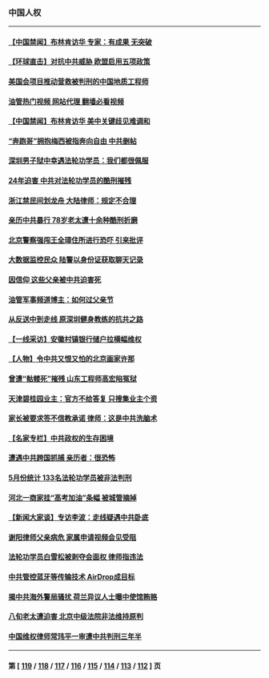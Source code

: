 ### 中国人权
---
#### [【中国禁闻】布林肯访华 专家：有成果 无突破](../../pages/ncid278/n14019778.md?06212045) 
#### [【环球直击】对抗中共威胁 欧盟启用五项政策](../../pages/ncid278/n14019784.md?06212045) 
#### [美国会项目推动营救被判刑的中国地质工程师](../../pages/ncid278/n14019887.md?06212045) 
#### [油管热门视频 网站代理 翻墙必看视频](http://138.2.39.72:81/youtube.html?epic-marker?06212045)
#### [【中国禁闻】布林肯访华 美中关键歧见难调和](../../pages/ncid278/n14019181.md?06212045) 
#### [“奔跑哥”拥抱梅西被指奔向自由 中共删帖](../../pages/ncid278/n14018351.md?06212045) 
#### [深圳男子狱中幸遇法轮功学员：我们都很佩服](../../pages/ncid278/n14017626.md?06212045) 
#### [24年迫害 中共对法轮功学员的酷刑摧残](../../pages/ncid278/n14016856.md?06212045) 
#### [浙江禁民间划龙舟 大陆律师：规定不合理](../../pages/ncid278/n14016855.md?06212045) 
#### [亲历中共暴行 78岁老太遭十余种酷刑折磨](../../pages/ncid278/n14016167.md?06212045) 
#### [北京警察强闯王全璋住所进行恐吓 引来批评](../../pages/ncid278/n14015259.md?06212045) 
#### [大数据监控民众 陆警以身份证获取聊天记录](../../pages/ncid278/n14016384.md?06212045) 
#### [因信仰 这些父亲被中共迫害死](../../pages/ncid278/n14015381.md?06212045) 
#### [油管军事频道博主：如何过父亲节](../../pages/ncid278/n14016241.md?06212045) 
#### [从反送中到走线 原深圳健身教练的抗共之路](../../pages/ncid278/n14016183.md?06212045) 
#### [【一线采访】安徽村镇银行储户拉横幅维权](../../pages/ncid278/n14016196.md?06212045) 
#### [【人物】令中共又恨又怕的北京画家许那](../../pages/ncid278/n14015698.md?06212045) 
#### [曾遭“骷髅死”摧残 山东工程师高宏陷冤狱](../../pages/ncid278/n14014585.md?06212045) 
#### [天津碧桂园业主：官方不给答复 只搜集业主个资](../../pages/ncid278/n14014428.md?06212045) 
#### [家长被要求签不信教承诺 律师：这是中共洗脑术](../../pages/ncid278/n14014255.md?06212045) 
#### [【名家专栏】中共政权的生存困境](../../pages/ncid278/n14014123.md?06212045) 
#### [遭遇中共跨国抓捕 亲历者：很恐怖](../../pages/ncid278/n14013865.md?06212045) 
#### [5月份统计 133名法轮功学员被非法判刑](../../pages/ncid278/n14013124.md?06212045) 
#### [河北一商家挂“高考加油”条幅 被城管摘掉](../../pages/ncid278/n14013613.md?06212045) 
#### [【新闻大家谈】专访李波：走线疑遇中共卧底](../../pages/ncid278/n14013229.md?06212045) 
#### [谢阳律师父亲病危 家属申请视频会见受阻](../../pages/ncid278/n14013006.md?06212045) 
#### [法轮功学员白雪松被剥夺会面权 律师指违法](../../pages/ncid278/n14012545.md?06212045) 
#### [中共管控蓝牙等传输技术 AirDrop成目标](../../pages/ncid278/n14013101.md?06212045) 
#### [揭中共海外警局骚扰 荷兰异议人士曝中使馆贿赂](../../pages/ncid278/n14012570.md?06212045) 
#### [八旬老太遭迫害 北京中级法院非法维持原判](../../pages/ncid278/n14011579.md?06212045) 
#### [中国维权律师常玮平一审遭中共判刑三年半](../../pages/ncid278/n14012333.md?06212045) 

---
#### 第 [ [119](./119.md?06212045) / [118](./118.md?06212045) / [117](./117.md?06212045) / [116](./116.md?06212045) / [115](./115.md?06212045) / [114](./114.md?06212045) / [113](./113.md?06212045) / [112](./112.md?06212045) ] 页
